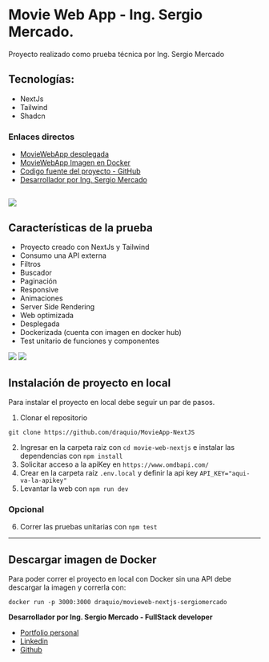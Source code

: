 # Movie Web App - Ing. Sergio Mercado.

Proyecto realizado como prueba técnica por Ing. Sergio Mercado
## Tecnologías:
- NextJs
- Tailwind
- Shadcn

### Enlaces directos
- [MovieWebApp desplegada](https://movieapp-draquio.vercel.app/ "TheMovieApp")
- [MovieWebApp Imagen en Docker](https://hub.docker.com/repository/docker/draquio/movieweb-nextjs-sergiomercado/ "docker image")
- [Codigo fuente del proyecto - GitHub](https://github.com/draquio/MovieApp-NextJS" "Github")
- [Desarrollador por Ing. Sergio Mercado](https://draquioportfolio.vercel.app/ "portfolio")

![](https://movieapp-draquio.vercel.app/movie_b.webp)
---

## Características de la prueba
- Proyecto creado con NextJs y Tailwind
- Consumo una API externa
- Filtros
- Buscador
- Paginación
- Responsive
- Animaciones
- Server Side Rendering
- Web optimizada
- Desplegada
- Dockerizada (cuenta con imagen en docker hub)
- Test unitario de funciones y componentes

![](https://i.ibb.co/DM2Mm2b/image.png)
![](https://i.ibb.co/6bdFhqH/1727373657856.jpg)


## Instalación de proyecto en local
Para instalar el proyecto en local debe seguir un par de pasos.
1. Clonar el repositorio 
```
git clone https://github.com/draquio/MovieApp-NextJS
```
2. Ingresar en la carpeta raiz con `cd movie-web-nextjs` e instalar las dependencias con `npm install`
3. Solicitar acceso a la apiKey en `https://www.omdbapi.com/`
4. Crear en la carpeta raíz `.env.local` y definir la api key `API_KEY="aqui-va-la-apikey"`
5. Levantar la web con `npm run dev`

### Opcional
6. Correr las pruebas unitarias con `npm test`
---

## Descargar imagen de Docker
Para poder correr el proyecto en local con Docker sin una API debe descargar la imagen y correrla con:
```
docker run -p 3000:3000 draquio/movieweb-nextjs-sergiomercado
```

**Desarrollador por Ing. Sergio Mercado - FullStack developer**
- [Portfolio personal](https://draquioportfolio.vercel.app/ "Title")
- [Linkedin](https://www.linkedin.com/in/sergio-mercado-galarza-4a4b42274/ "Title")
- [Github](https://github.com/draquio/ "Title")


